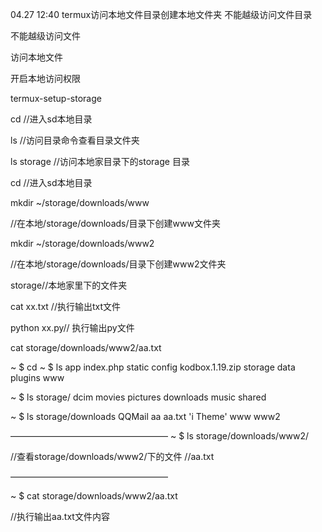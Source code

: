 04.27 12:40
termux访问本地文件目录创建本地文件夹
不能越级访问文件目录

不能越级访问文件

访问本地文件

开启本地访问权限

termux-setup-storage

cd  //进入sd本地目录

ls  //访问目录命令查看目录文件夹


 ls   storage  //访问本地家目录下的storage
目录

cd  //进入sd本地目录



mkdir ~/storage/downloads/www

//在本地/storage/downloads/目录下创建www文件夹

mkdir ~/storage/downloads/www2

//在本地/storage/downloads/目录下创建www2文件夹



storage//本地家里下的文件夹




cat   xx.txt    //执行输出txt文件

python   xx.py//  执行输出py文件



cat  storage/downloads/www2/aa.txt



~ $ cd
~ $ ls
app     index.php        static
config  kodbox.1.19.zip  storage
data    plugins          www

~ $ ls storage/
dcim       movies   pictures
downloads  music   shared

~ $ ls storage/downloads                         QQMail   aa   aa.txt  'i Theme'   www   www2

——————————————————
~ $ ls storage/downloads/www2/

//查看storage/downloads/www2/下的文件
//aa.txt

——————————————————

~ $ cat  storage/downloads/www2/aa.txt

//执行输出aa.txt文件内容

